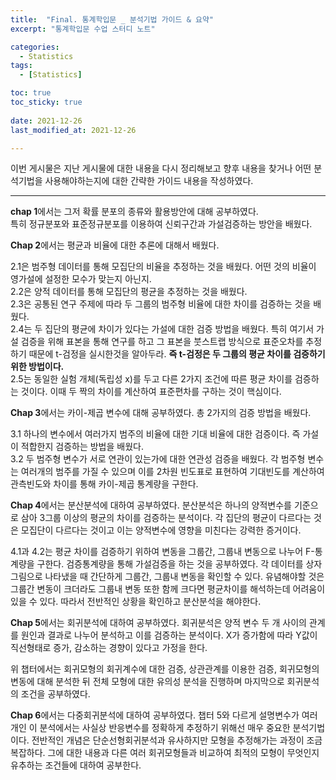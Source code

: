 ```yaml
---
title:  "Final. 통계학입문 _ 분석기법 가이드 & 요약" 
excerpt: "통계학입문 수업 스터디 노트"

categories:
  - Statistics
tags:
  - [Statistics]

toc: true
toc_sticky: true
 
date: 2021-12-26
last_modified_at: 2021-12-26

---
```


이번 게시물은 지난 게시물에 대한 내용을 다시 정리해보고 향후 내용을 찾거나 어떤 분석기법을 사용해야하는지에 대한 간략한 가이드 내용을 작성하였다. 

---

**chap 1**에서는 그저 확률 분포의 종류와 활용방안에 대해 공부하였다.  
특히 정규분포와 표준정규분포를 이용하여 신뢰구간과 가설검증하는 방안을 배웠다. 

**Chap 2**에서는 평균과 비율에 대한 추론에 대해서 배웠다. 

2.1은 범주형 데이터를 통해 모집단의 비율을 추정하는 것을 배웠다. 어떤 것의 비율이 영가설에 설정한 모수가 맞는지 아닌지.  
2.2은 양적 데이터를 통해 모집단의 평균을 추정하는 것을 배웠다.  
2.3은 공통된 연구 주제에 따라 두 그룹의 범주형 비율에 대한 차이를 검증하는 것을 배웠다.  
2.4는 두 집단의 평균에 차이가 있다는 가설에 대한 검증 방법을 배웠다. 특히 여기서 가설 검증을 위해 표본을 통해 연구를 하고 그 표본을 붓스트랩 방식으로 표준오차를 추정하기 때문에 t-검정을 실시한것을 알아두라. **즉 t-검정은 두 그룹의 평균 차이를 검증하기 위한 방법이다.**  
2.5는 동일한 실험 개체(독립성 x)를 두고 다른 2가지 조건에 따른 평균 차이를 검증하는 것이다. 이때 두 짝의 차이를 계산하여 표준편차를 구하는 것이 핵심이다. 

**Chap 3**에서는 카이-제곱 변수에 대해 공부하였다. 총 2가지의 검증 방법을 배웠다.

3.1 하나의 변수에서 여러가지 범주의 비율에 대한 기대 비율에 대한 검증이다. 즉 가설이 적합한지 검증하는 방법을 배웠다.  
3.2 두 범주형 변수가 서로 연관이 있는가에 대한 연관성 검증을 배웠다. 각 범주형 변수는 여러개의 범주를 가질 수 있으며 이를 2차원 빈도표로 표현하여 기대빈도를 계산하여 관측빈도와 차이를 통해 카이-제곱 통계량을 구한다. 

**Chap 4**에서는 분산분석에 대하여 공부하였다. 분산분석은 하나의 양적변수를 기준으로 삼아 3그룹 이상의 평균의 차이를 검증하는 분석이다. 각 집단의 평균이 다르다는 것은 모집단이 다르다는 것이고 이는 양적변수에 영향을 미친다는 강력한 증거이다. 

4.1과 4.2는 평균 차이를 검증하기 위하여 변동을 그룹간, 그룹내 변동으로 나누어 F-통계량을 구한다. 검증통계량을 통해 가설검증을 하는 것을 공부하였다. 각 데이터를 상자그림으로 나타냈을 때 간단하게 그룹간, 그룹내 변동을 확인할 수 있다. 유념해야할 것은 그룹간 변동이 크더라도 그룹내 변동 또한 함께 크다면 평균차이를 해석하는데 어려움이 있을 수 있다. 따라서 전반적인 상황을 확인하고 분산분석을 해야한다. 

**Chap 5**에서는 회귀분석에 대하여 공부하였다. 회귀분석은 양적 변수 두 개 사이의 관계를 원인과 결과로 나누어 분석하고 이를 검증하는 분석이다. X가 증가함에 따라 Y값이 직선형태로 증가, 감소하는 경향이 있다고 가정을 한다. 

위 챕터에서는 회귀모형의 회귀계수에 대한 검증, 상관관계를 이용한 검증, 회귀모형의 변동에 대해 분석한 뒤 전체 모형에 대한 유의성 분석을 진행하며 마지막으로 회귀분석의 조건을 공부하였다. 

**Chap 6**에서는 다중회귀분석에 대하여 공부하였다. 챕터 5와 다르게 설명변수가 여러개인 이 분석에서는 사실상 반응변수를 정확하게 추정하기 위해선 매우 중요한 분석기법이다. 전반적인 개념은 단순선형회귀분석과 유사하지만 모형을 추정해가는 과정이 조금 복잡하다. 그에 대한 내용과 다른 여러 회귀모형들과 비교하여 최적의 모형이 무엇인지 유추하는 조건들에 대하여 공부한다. 


